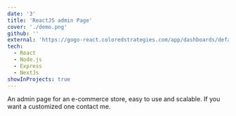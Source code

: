 ```yaml
---
date: '3'
title: 'ReactJS admin Page'
cover: './demo.png'
github: ''
external: 'https://gogo-react.coloredstrategies.com/app/dashboards/default'
tech:
  - React
  - Node.js
  - Express
  - NextJs
showInProjects: true
---
```


An admin page for an e-commerce store, easy to use and scalable. If you want a customized one contact me.
